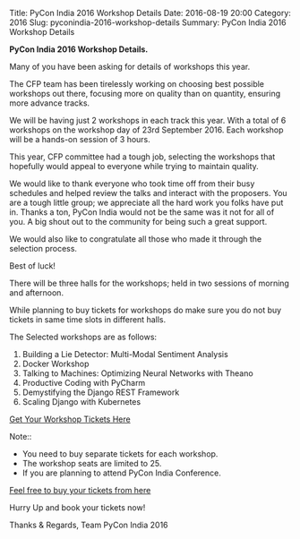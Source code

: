 Title: PyCon India 2016 Workshop Details
Date: 2016-08-19 20:00
Category: 2016
Slug: pyconindia-2016-workshop-details
Summary: PyCon India 2016 Workshop Details


**PyCon India 2016 Workshop Details.**

Many of you have been asking for details of workshops this year.

The CFP team has been tirelessly working on choosing best possible
workshops out there, focusing more on quality than on quantity, ensuring
more advance tracks. 

We will be having just 2 workshops in each track this year.
With a total of 6 workshops on the workshop day of 23rd September 2016.
Each workshop will be a hands-on session of 3 hours.

This year, CFP committee had a tough job, selecting the workshops that hopefully would 
appeal to everyone while trying to maintain quality.

We would like to thank everyone who took time off from their busy schedules and 
helped review the talks and interact with the proposers. You are a tough little group;
we appreciate all the hard work you folks have put in. Thanks a ton, PyCon India
would not be the same was it not for all of you. A big shout out to the community for
being such a great support.
 
 We would also like to congratulate all those who made it through the selection process.
 
 Best of luck!

There will be three halls for the workshops; held in two sessions of morning
and afternoon. 

While planning to buy tickets for workshops do make sure you do not buy tickets
in same time slots in different halls.


The Selected workshops are as follows:
    
1. Building a Lie Detector: Multi-Modal Sentiment Analysis
2. Docker Workshop
3. Talking to Machines: Optimizing Neural Networks with Theano
4. Productive Coding with PyCharm
5. Demystifying the Django REST Framework
6. Scaling Django with Kubernetes

[Get Your Workshop Tickets Here](https://in.explara.com/e/pycon-india-2016)

Note::

- You need to buy separate tickets for each workshop.
- The workshop seats are  limited to  25.
- If you are planning to attend PyCon India Conference. 

[Feel free to buy your tickets from here](https://in.explara.com/e/pycon-india-2016)

Hurry Up and book your tickets now!

Thanks & Regards,
Team PyCon India 2016
